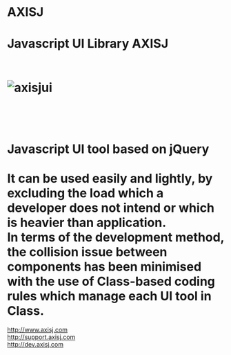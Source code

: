 AXISJ
=====

Javascript UI Library <b>AXISJ</b>
<br/>
<br/>
<br/>
<img src="http://www.axisj.com/html/img/axisjui.png" alt="axisjui" />
<br/>
<br/>
<br/>
=====
Javascript UI tool based on jQuery<br/>
<br/>
It can be used easily and lightly, by excluding the load which a developer does not intend or which is heavier than application.<br/>
In terms of the development method, the collision issue between components has been minimised with the use of Class-based coding rules which manage each UI tool in Class.<br/>
=====
<a href="http://www.axisj.com" target="_blank">http://www.axisj.com</a><br/>
<a href="http://www.axisj.com" target="_blank">http://support.axisj.com</a><br/>
<a href="http://www.axisj.com" target="_blank">http://dev.axisj.com</a><br/>
